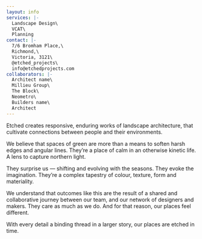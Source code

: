 ```yaml
---
layout: info
services: |-
  Landscape Design\
  VCAT\
  Planning
contact: |-
  7/6 Bromham Place,\
  Richmond,\
  Victoria, 3121\
  @etched_projects\
  info@etchedprojects.com
collaborators: |-
  Architect name\
  Millieu Group\
  The Block\
  Neometro\
  Builders name\
  Architect
---
```

Etched creates responsive, enduring works of landscape architecture, that cultivate connections between people and their environments.

We believe that spaces of green are more than a means to soften harsh edges and angular lines. They’re a place of calm in an otherwise kinetic life. A lens to capture northern light.

They surprise us — shifting and evolving with the seasons. They evoke the imagination. They’re a complex tapestry of colour, texture, form and materiality.

We understand that outcomes like this are the result of a shared and collaborative journey between our team, and our network of designers and makers. They care as much as we do. And for that reason, our places feel different.

With every detail a binding thread in a larger story, our places are etched in time.
